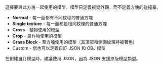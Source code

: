 選擇要與此方塊一起使用的模型。模型只定義視覺外觀，而不定義方塊的碰撞箱。

* **Normal** - 每一面都有不同紋理的普通方塊
* **Single texture** - 每一面都是相同紋理的普通方塊
* **Cross** - 植物使用的模型
* **Crop** - 農作物使用的模型
* **Grass Block** - 草方塊使用的模型（其頂部和側面紋理將被著色）
* Custom - 您也可以定義自訂 JSON 和 OBJ 模型

在創建自訂模型時，建議使用 JSON，因為 JSON 支援原版模型類型。